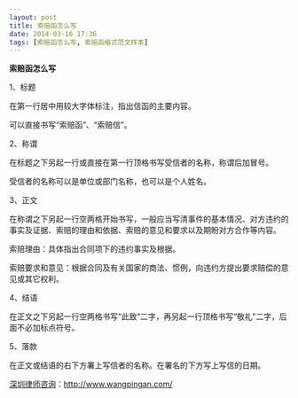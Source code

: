 ```yaml
---
layout: post
title: 索赔函怎么写
date: 2014-03-16 17:36
tags: [索赔函怎么写, 索赔函格式范文样本]
---
```

<strong>索赔函怎么写</strong>

1、标题

在第一行居中用较大字体标注，指出信函的主要内容。

可以直接书写“索赔函”、“索赔信”。

2、称谓

在标题之下另起一行或直接在第一行顶格书写受信者的名称，称谓后加冒号。

受信者的名称可以是单位或部门名称，也可以是个人姓名。

3、正文

在称谓之下另起一行空两格开始书写，一般应当写清事件的基本情况、对方违约的事实及证据、索赔的理由和依据、索赔的意见和要求以及期盼对方合作等内容。

索赔理由：具体指出合同项下的违约事实及根据。

索赔要求和意见：根据合同及有关国家的商法、惯例，向违约方提出要求赔偿的意见或其它权利。

4、结语

在正文之下另起一行空两格书写“此致”二字，再另起一行顶格书写“敬礼”二字，后面不必加标点符号。

5、落款

在正文或结语的右下方署上写信者的名称。在署名的下方写上写信的日期。

<a href="http://www.wangpingan.com/">深圳律师咨询</a>：<a href="http://www.wangpingan.com/">http://www.wangpingan.com/</a>

